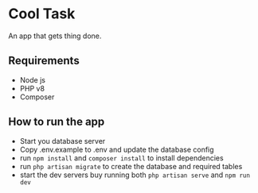 # Cool Task

An app that gets thing done.

## Requirements

-   Node js
-   PHP v8
-   Composer

## How to run the app

-   Start you database server
-   Copy .env.example to .env and update the database config
-   run `npm install` and `composer install` to install dependencies
-   run `php artisan migrate` to create the database and required tables
-   start the dev servers buy running both `php artisan serve` and `npm run dev`
